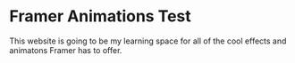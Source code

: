 # Framer Animations Test
This website is going to be my learning space for all of the cool effects and animatons Framer has to offer.